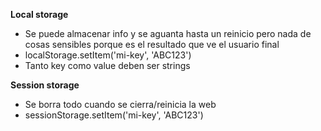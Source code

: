 **Local storage**

- Se puede almacenar info y se aguanta hasta un reinicio pero nada de cosas sensibles porque es el resultado que ve el usuario final
- localStorage.setItem('mi-key', 'ABC123')
- Tanto key como value deben ser strings

**Session storage**

- Se borra todo cuando se cierra/reinicia la web
- sessionStorage.setItem('mi-key', 'ABC123')
